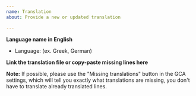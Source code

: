 ```yaml
---
name: Translation
about: Provide a new or updated translation

---
```


**Language name in English**
 - Language: (ex. Greek, German)

**Link the translation file or copy-paste missing lines here**

**Note:**
If possible, please use the "Missing translations" button in the GCA settings, which will tell you exactly what translations are missing, you don't have to translate already translated lines.
